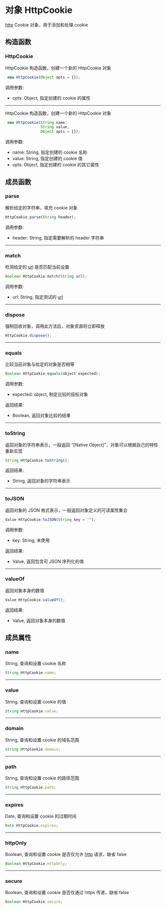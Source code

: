 # 对象 HttpCookie
[http](../../module/ifs/http.md) Cookie 对象，用于添加和处理 cookie

## 构造函数
        
### HttpCookie
HttpCookie 构造函数，创建一个新的 HttpCookie 对象
```JavaScript
 new HttpCookie(Object opts = {});
```

调用参数:
* opts: Object, 指定创建的 cookie 的属性

--------------------------
HttpCookie 构造函数，创建一个新的 HttpCookie 对象
```JavaScript
 new HttpCookie(String name,
                String value,
                Object opts = {});
```

调用参数:
* name: String, 指定创建的 cookie 名称
* value: String, 指定创建的 cookie 值
* opts: Object, 指定创建的 cookie 的其它属性

## 成员函数
        
### parse
解析给定的字符串，填充 cookie 对象
```JavaScript
HttpCookie.parse(String header);
```

调用参数:
* header: String, 指定需要解析的 header 字符串

--------------------------
### match
检测给定的 [url](../../module/ifs/url.md) 是否匹配当前设置
```JavaScript
Boolean HttpCookie.match(String url);
```

调用参数:
* url: String, 指定测试的 [url](../../module/ifs/url.md)

--------------------------
### dispose
强制回收对象，调用此方法后，对象资源将立即释放
```JavaScript
HttpCookie.dispose();
```

--------------------------
### equals
比较当前对象与给定的对象是否相等
```JavaScript
Boolean HttpCookie.equals(object expected);
```

调用参数:
* expected: object, 制定比较的目标对象

返回结果:
* Boolean, 返回对象比较的结果

--------------------------
### toString
返回对象的字符串表示，一般返回 "[Native Object]"，对象可以根据自己的特性重新实现
```JavaScript
String HttpCookie.toString();
```

返回结果:
* String, 返回对象的字符串表示

--------------------------
### toJSON
返回对象的 JSON 格式表示，一般返回对象定义的可读属性集合
```JavaScript
Value HttpCookie.toJSON(String key = "");
```

调用参数:
* key: String, 未使用

返回结果:
* Value, 返回包含可 JSON 序列化的值

--------------------------
### valueOf
返回对象本身的数值
```JavaScript
Value HttpCookie.valueOf();
```

返回结果:
* Value, 返回对象本身的数值

## 成员属性
        
### name
String, 查询和设置 cookie 名称
```JavaScript
String HttpCookie.name;
```

--------------------------
### value
String, 查询和设置 cookie 的值
```JavaScript
String HttpCookie.value;
```

--------------------------
### domain
String, 查询和设置 cookie 的域名范围
```JavaScript
String HttpCookie.domain;
```

--------------------------
### path
String, 查询和设置 cookie 的路径范围
```JavaScript
String HttpCookie.path;
```

--------------------------
### expires
Date, 查询和设置 cookie 的过期时间
```JavaScript
Date HttpCookie.expires;
```

--------------------------
### httpOnly
Boolean, 查询和设置 cookie 是否仅允许 [http](../../module/ifs/http.md) 请求，缺省 false
```JavaScript
Boolean HttpCookie.httpOnly;
```

--------------------------
### secure
Boolean, 查询和设置 cookie 是否仅通过 https 传递，缺省 false
```JavaScript
Boolean HttpCookie.secure;
```

